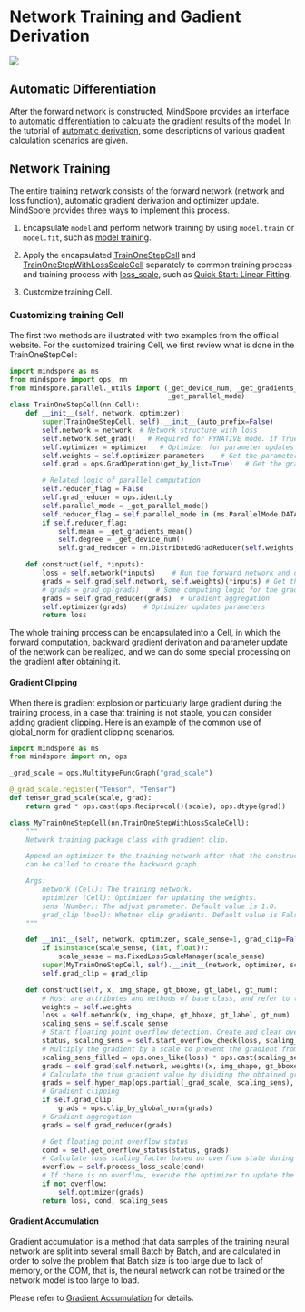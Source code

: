 # Network Training and Gadient Derivation

<a href="https://gitee.com/mindspore/docs/blob/master/docs/mindspore/source_en/migration_guide/model_development/training_and_gradient.md" target="_blank"><img src="https://mindspore-website.obs.cn-north-4.myhuaweicloud.com/website-images/master/resource/_static/logo_source_en.png"></a>

## Automatic Differentiation

After the forward network is constructed, MindSpore provides an interface to [automatic differentiation](https://mindspore.cn/tutorials/en/master/beginner/autograd.html) to calculate the gradient results of the model.
In the tutorial of [automatic derivation](https://mindspore.cn/tutorials/en/master/advanced/derivation.html), some descriptions of various gradient calculation scenarios are given.

## Network Training

The entire training network consists of the forward network (network and loss function), automatic gradient derivation and optimizer update. MindSpore provides three ways to implement this process.

1. Encapsulate `model` and perform network training by using `model.train` or `model.fit`, such as [model training](https://mindspore.cn/tutorials/en/master/beginner/train.html).

2. Apply the encapsulated [TrainOneStepCell](https://www.mindspore.cn/docs/en/master/api_python/nn/mindspore.nn.TrainOneStepCell.html) and [TrainOneStepWithLossScaleCell](https://www.mindspore.cn/docs/en/master/api_python/nn/mindspore.nn.TrainOneStepWithLossScaleCell.html) separately to common training process and training process with [loss_scale](https://mindspore.cn/tutorials/experts/en/master/others/mixed_precision.html), such as [Quick Start: Linear Fitting](https://mindspore.cn/tutorials/en/master/beginner/quick_start.html).

3. Customize training Cell.

### Customizing training Cell

The first two methods are illustrated with two examples from the official website. For the customized training Cell, we first review what is done in the TrainOneStepCell:

```python
import mindspore as ms
from mindspore import ops, nn
from mindspore.parallel._utils import (_get_device_num, _get_gradients_mean,
                                       _get_parallel_mode)
class TrainOneStepCell(nn.Cell):
    def __init__(self, network, optimizer):
        super(TrainOneStepCell, self).__init__(auto_prefix=False)
        self.network = network  # Network structure with loss
        self.network.set_grad()   # Required for PYNATIVE mode. If True, the inverse network requiring the computation of gradients will be generated when the forward network is executed.
        self.optimizer = optimizer   # Optimizer for parameter updates
        self.weights = self.optimizer.parameters    # Get the parameters of the optimizer
        self.grad = ops.GradOperation(get_by_list=True)   # Get the gradient of all inputs and parameters

        # Related logic of parallel computation
        self.reducer_flag = False
        self.grad_reducer = ops.identity
        self.parallel_mode = _get_parallel_mode()
        self.reducer_flag = self.parallel_mode in (ms.ParallelMode.DATA_PARALLEL, ms.ParallelMode.HYBRID_PARALLEL)
        if self.reducer_flag:
            self.mean = _get_gradients_mean()
            self.degree = _get_device_num()
            self.grad_reducer = nn.DistributedGradReducer(self.weights, self.mean, self.degree)

    def construct(self, *inputs):
        loss = self.network(*inputs)    # Run the forward network and obtain the loss
        grads = self.grad(self.network, self.weights)(*inputs) # Get the gradient of all Parameter free variables
        # grads = grad_op(grads)    # Some computing logic for the gradient can be added here, such as gradient clipping
        grads = self.grad_reducer(grads)  # Gradient aggregation
        self.optimizer(grads)    # Optimizer updates parameters
        return loss
```

The whole training process can be encapsulated into a Cell, in which the forward computation, backward gradient derivation and parameter update of the network can be realized, and we can do some special processing on the gradient after obtaining it.

#### Gradient Clipping

When there is gradient explosion or particularly large gradient during the training process, in a case that training is not stable, you can consider adding gradient clipping. Here is an example of the common use of global_norm for gradient clipping scenarios.

```python
import mindspore as ms
from mindspore import nn, ops

_grad_scale = ops.MultitypeFuncGraph("grad_scale")

@_grad_scale.register("Tensor", "Tensor")
def tensor_grad_scale(scale, grad):
    return grad * ops.cast(ops.Reciprocal()(scale), ops.dtype(grad))

class MyTrainOneStepCell(nn.TrainOneStepWithLossScaleCell):
    """
    Network training package class with gradient clip.

    Append an optimizer to the training network after that the construct function
    can be called to create the backward graph.

    Args:
        network (Cell): The training network.
        optimizer (Cell): Optimizer for updating the weights.
        sens (Number): The adjust parameter. Default value is 1.0.
        grad_clip (bool): Whether clip gradients. Default value is False.
    """

    def __init__(self, network, optimizer, scale_sense=1, grad_clip=False):
        if isinstance(scale_sense, (int, float)):
            scale_sense = ms.FixedLossScaleManager(scale_sense)
        super(MyTrainOneStepCell, self).__init__(network, optimizer, scale_sense)
        self.grad_clip = grad_clip

    def construct(self, x, img_shape, gt_bboxe, gt_label, gt_num):
        # Most are attributes and methods of base class, and refer to the corresponding base class API for details
        weights = self.weights
        loss = self.network(x, img_shape, gt_bboxe, gt_label, gt_num)
        scaling_sens = self.scale_sense
        # Start floating point overflow detection. Create and clear overflow detection status
        status, scaling_sens = self.start_overflow_check(loss, scaling_sens)
        # Multiply the gradient by a scale to prevent the gradient from overflowing
        scaling_sens_filled = ops.ones_like(loss) * ops.cast(scaling_sens, ops.dtype(loss))
        grads = self.grad(self.network, weights)(x, img_shape, gt_bboxe, gt_label, gt_num, scaling_sens_filled)
        # Calculate the true gradient value by dividing the obtained gradient by the scale
        grads = self.hyper_map(ops.partial(_grad_scale, scaling_sens), grads)
        # Gradient clipping
        if self.grad_clip:
            grads = ops.clip_by_global_norm(grads)
        # Gradient aggregation
        grads = self.grad_reducer(grads)

        # Get floating point overflow status
        cond = self.get_overflow_status(status, grads)
        # Calculate loss scaling factor based on overflow state during dynamic loss scale
        overflow = self.process_loss_scale(cond)
        # If there is no overflow, execute the optimizer to update the parameters
        if not overflow:
            self.optimizer(grads)
        return loss, cond, scaling_sens
```

#### Gradient Accumulation

Gradient accumulation is a method that data samples of the training neural network are split into several small Batch  by Batch, and are calculated in order to solve the problem that Batch size is too large due to lack of memory, or the OOM, that is, the neural network can not be trained or the network model is too large to load.

Please refer to [Gradient Accumulation](https://mindspore.cn/tutorials/experts/en/master/others/gradient_accumulation.html) for details.
